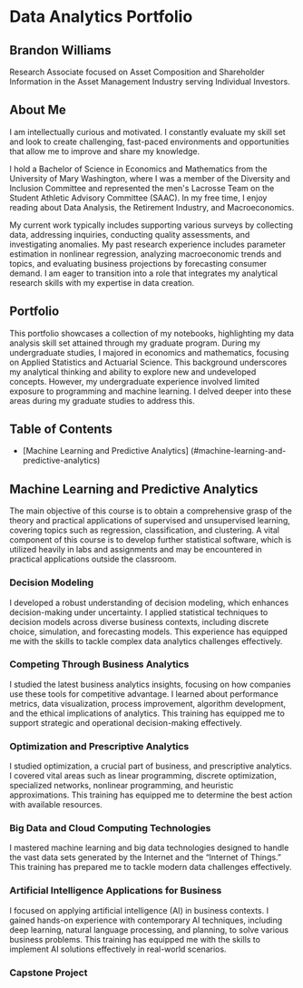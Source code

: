 # Data Analytics Portfolio

## Brandon Williams
Research Associate focused on Asset Composition and Shareholder Information in the Asset Management Industry serving Individual Investors. 

## About Me
I am intellectually curious and motivated. I constantly evaluate my skill set and look to create challenging, fast-paced environments and opportunities that allow me to improve and share my knowledge. 

I hold a Bachelor of Science in Economics and Mathematics from the University of Mary Washington, where I was a member of the Diversity and Inclusion Committee and represented the men's Lacrosse Team on the Student Athletic Advisory Committee (SAAC). In my free time, I enjoy reading about Data Analysis, the Retirement Industry, and Macroeconomics. 

My current work typically includes supporting various surveys by collecting data, addressing inquiries, conducting quality assessments, and investigating anomalies. My past research experience includes parameter estimation in nonlinear regression, analyzing macroeconomic trends and topics, and evaluating business projections by forecasting consumer demand. I am eager to transition into a role that integrates my analytical research skills with my expertise in data creation. 

## Portfolio
This portfolio showcases a collection of my notebooks, highlighting my data analysis skill set attained through my graduate program. During my undergraduate studies, I majored in economics and mathematics, focusing on Applied Statistics and Actuarial Science. This background underscores my analytical thinking and ability to explore new and undeveloped concepts. However, my undergraduate experience involved limited exposure to programming and machine learning. I delved deeper into these areas during my graduate studies to address this.

## Table of Contents
- [Machine Learning and Predictive Analytics] (#machine-learning-and-predictive-analytics)

## Machine Learning and Predictive Analytics 
The main objective of this course is to obtain a comprehensive grasp of the theory and practical applications of supervised and unsupervised learning, covering topics such as regression, classification, and clustering. A vital component of this course is to develop further statistical software, which is utilized heavily in labs and assignments and may be encountered in practical applications outside the classroom. 

### Decision Modeling
I developed a robust understanding of decision modeling, which enhances decision-making under uncertainty. I applied statistical techniques to decision models across diverse business contexts, including discrete choice, simulation, and forecasting models. This experience has equipped me with the skills to tackle complex data analytics challenges effectively.

### Competing Through Business Analytics 
I studied the latest business analytics insights, focusing on how companies use these tools for competitive advantage. I learned about performance metrics, data visualization, process improvement, algorithm development, and the ethical implications of analytics. This training has equipped me to support strategic and operational decision-making effectively.

### Optimization and Prescriptive Analytics
I studied optimization, a crucial part of business, and prescriptive analytics. I covered vital areas such as linear programming, discrete optimization, specialized networks, nonlinear programming, and heuristic approximations. This training has equipped me to determine the best action with available resources.

### Big Data and Cloud Computing Technologies
I mastered machine learning and big data technologies designed to handle the vast data sets generated by the Internet and the “Internet of Things.” This training has prepared me to tackle modern data challenges effectively.

### Artificial Intelligence Applications for Business
I focused on applying artificial intelligence (AI) in business contexts. I gained hands-on experience with contemporary AI techniques, including deep learning, natural language processing, and planning, to solve various business problems. This training has equipped me with the skills to implement AI solutions effectively in real-world scenarios.

### Capstone Project

